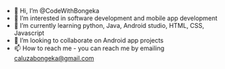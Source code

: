 - 👋 Hi, I’m @CodeWithBongeka
- 👀 I’m interested in software development and mobile app development 
- 🌱 I’m currently learning python, Java, Android studio, HTML, CSS, Javascript
- 💞️ I’m looking to collaborate on Android app projects
- 📫 How to reach me - you can reach me by emailing caluzabongeka@gmail.com 

<!---
CodeWithBongeka/CodeWithBongeka is a ✨ special ✨ repository because its `README.md` (this file) appears on your GitHub profile.
You can click the Preview link to take a look at your changes.
--->

